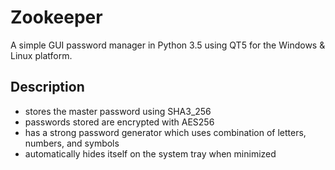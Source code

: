 # Zookeeper
A simple GUI password manager in Python 3.5 using QT5 for the Windows & Linux platform.

## Description
- stores the master password using SHA3_256
- passwords stored are encrypted with AES256
- has a strong password generator which uses combination of letters, numbers, and symbols
- automatically hides itself on the system tray when minimized
